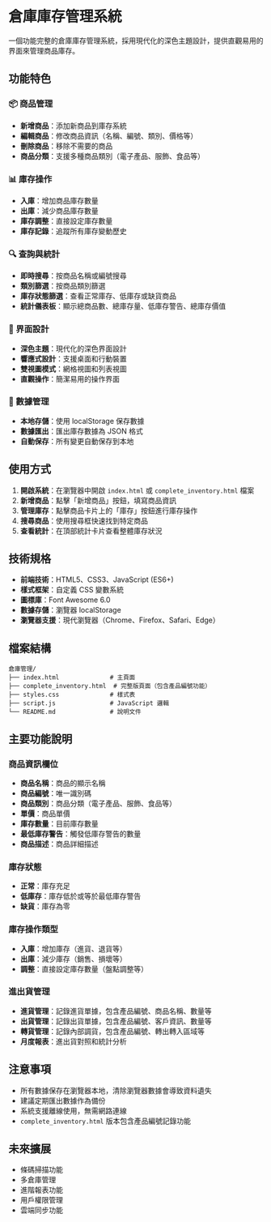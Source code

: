 # 倉庫庫存管理系統

一個功能完整的倉庫庫存管理系統，採用現代化的深色主題設計，提供直觀易用的界面來管理商品庫存。

## 功能特色

### 📦 商品管理
- **新增商品**：添加新商品到庫存系統
- **編輯商品**：修改商品資訊（名稱、編號、類別、價格等）
- **刪除商品**：移除不需要的商品
- **商品分類**：支援多種商品類別（電子產品、服飾、食品等）

### 📊 庫存操作
- **入庫**：增加商品庫存數量
- **出庫**：減少商品庫存數量
- **庫存調整**：直接設定庫存數量
- **庫存記錄**：追蹤所有庫存變動歷史

### 🔍 查詢與統計
- **即時搜尋**：按商品名稱或編號搜尋
- **類別篩選**：按商品類別篩選
- **庫存狀態篩選**：查看正常庫存、低庫存或缺貨商品
- **統計儀表板**：顯示總商品數、總庫存量、低庫存警告、總庫存價值

### 📱 界面設計
- **深色主題**：現代化的深色界面設計
- **響應式設計**：支援桌面和行動裝置
- **雙視圖模式**：網格視圖和列表視圖
- **直觀操作**：簡潔易用的操作界面

### 💾 數據管理
- **本地存儲**：使用 localStorage 保存數據
- **數據匯出**：匯出庫存數據為 JSON 格式
- **自動保存**：所有變更自動保存到本地

## 使用方式

1. **開啟系統**：在瀏覽器中開啟 `index.html` 或 `complete_inventory.html` 檔案
2. **新增商品**：點擊「新增商品」按鈕，填寫商品資訊
3. **管理庫存**：點擊商品卡片上的「庫存」按鈕進行庫存操作
4. **搜尋商品**：使用搜尋框快速找到特定商品
5. **查看統計**：在頂部統計卡片查看整體庫存狀況

## 技術規格

- **前端技術**：HTML5、CSS3、JavaScript (ES6+)
- **樣式框架**：自定義 CSS 變數系統
- **圖標庫**：Font Awesome 6.0
- **數據存儲**：瀏覽器 localStorage
- **瀏覽器支援**：現代瀏覽器（Chrome、Firefox、Safari、Edge）

## 檔案結構

```
倉庫管理/
├── index.html              # 主頁面
├── complete_inventory.html  # 完整版頁面（包含產品編號功能）
├── styles.css              # 樣式表
├── script.js               # JavaScript 邏輯
└── README.md               # 說明文件
```

## 主要功能說明

### 商品資訊欄位
- **商品名稱**：商品的顯示名稱
- **商品編號**：唯一識別碼
- **商品類別**：商品分類（電子產品、服飾、食品等）
- **單價**：商品單價
- **庫存數量**：目前庫存數量
- **最低庫存警告**：觸發低庫存警告的數量
- **商品描述**：商品詳細描述

### 庫存狀態
- **正常**：庫存充足
- **低庫存**：庫存低於或等於最低庫存警告
- **缺貨**：庫存為零

### 庫存操作類型
- **入庫**：增加庫存（進貨、退貨等）
- **出庫**：減少庫存（銷售、損壞等）
- **調整**：直接設定庫存數量（盤點調整等）

### 進出貨管理
- **進貨管理**：記錄進貨單據，包含產品編號、商品名稱、數量等
- **出貨管理**：記錄出貨單據，包含產品編號、客戶資訊、數量等
- **轉貨管理**：記錄內部調貨，包含產品編號、轉出轉入區域等
- **月度報表**：進出貨對照和統計分析

## 注意事項

- 所有數據保存在瀏覽器本地，清除瀏覽器數據會導致資料遺失
- 建議定期匯出數據作為備份
- 系統支援離線使用，無需網路連線
- `complete_inventory.html` 版本包含產品編號記錄功能

## 未來擴展

- 條碼掃描功能
- 多倉庫管理
- 進階報表功能
- 用戶權限管理
- 雲端同步功能
